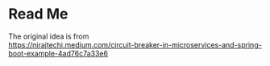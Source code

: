 # Read Me

The original idea is from  
https://nirajtechi.medium.com/circuit-breaker-in-microservices-and-spring-boot-example-4ad76c7a33e6

